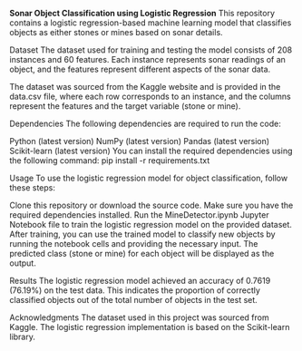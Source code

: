**Sonar Object Classification using Logistic Regression**
This repository contains a logistic regression-based machine learning model that classifies objects as either stones or mines based on sonar details.

Dataset
The dataset used for training and testing the model consists of 208 instances and 60 features. Each instance represents sonar readings of an object, and the features represent different aspects of the sonar data.

The dataset was sourced from the Kaggle website and is provided in the data.csv file, where each row corresponds to an instance, and the columns represent the features and the target variable (stone or mine).

Dependencies
The following dependencies are required to run the code:

Python (latest version)
NumPy (latest version)
Pandas (latest version)
Scikit-learn (latest version)
You can install the required dependencies using the following command:
pip install -r requirements.txt

Usage
To use the logistic regression model for object classification, follow these steps:

Clone this repository or download the source code.
Make sure you have the required dependencies installed.
Run the MineDetector.ipynb Jupyter Notebook file to train the logistic regression model on the provided dataset.
After training, you can use the trained model to classify new objects by running the notebook cells and providing the necessary input.
The predicted class (stone or mine) for each object will be displayed as the output.

Results
The logistic regression model achieved an accuracy of 0.7619 (76.19%) on the test data. This indicates the proportion of correctly classified objects out of the total number of objects in the test set.

Acknowledgments
The dataset used in this project was sourced from Kaggle.
The logistic regression implementation is based on the Scikit-learn library.
